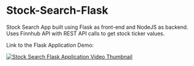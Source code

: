 # Stock-Search-Flask

Stock Search App built using Flask as front-end and NodeJS as backend. Uses Finnhub API with REST API calls to get stock ticker values.

Link to the Flask Application Demo:

[![Stock Search Flask Application Video Thumbnail](https://img.youtube.com/vi/Y0GZTWLjvwY/0.jpg)](https://www.youtube.com/watch?v=Y0GZTWLjvwY)
